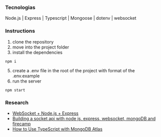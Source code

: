 ### Tecnologias

Node.js | Express | Typescript | Mongoose | dotenv | websocket

### Instructions
1. clone the repository
2. move into the project folder
3. install the dependencies
```
npm i
```
5. create a .env file in the root of the project with format of the .env.example
6. run the server
```
npm start
```

### Research

- [WebSocket + Node.js + Express](https://morioh.com/p/3b302785a62f)
- [Building a socket api with node js, express, websocket, mongoDB and firecamp](https://jsisaacdev.medium.com/building-a-socket-api-with-node-js-express-websocket-and-mongodb-login-and-registration-e5e085fed3a0)
- [How to Use TypeScript with MongoDB Atlas](https://www.mongodb.com/compatibility/using-typescript-with-mongodb-tutorial)
